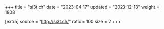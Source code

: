 +++
title = "si3t.ch"
date = "2023-04-17"
updated = "2023-12-13"
weight = 1808

[extra]
source = "http://si3t.ch/"
ratio = 100
size = 2
+++
